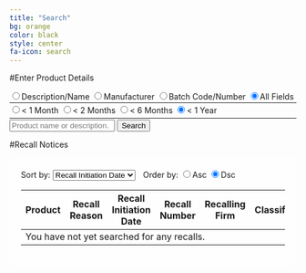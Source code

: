 ```yaml
---
title: "Search"
bg: orange
color: black
style: center
fa-icon: search
---
```


#Enter Product Details

<div class="searchform">
	<span style="margin-top: 5px; width: 100%;">
		<span style="white-space: nowrap;"><input type="radio" name="searchtype" id="radioDesc" value="product_description">Description/Name</input></span>
		<span style="white-space: nowrap;"><input type="radio" name="searchtype" id="radioManu" value="product_description.recalling_firm">Manufacturer</input></span>
		<span style="white-space: nowrap;"><input type="radio" name="searchtype" id="radioBatc" value="code_info.product_description">Batch Code/Number</input></span>
		<span style="white-space: nowrap;"><input type="radio" name="searchtype" id="radioAny" value="" checked="checked">All Fields</input></span>
	</span>
	<hr style="width: 100%; margin-bottom: 2px; margin-top: 2px;"/>
	<span style="margin-top: 5px; width: 100%;">
		<span style="white-space: nowrap;"><input type="radio" name="searchdate" id="radioMonth" value="">&lt; 1 Month</input></span>
		<span style="white-space: nowrap;"><input type="radio" name="searchdate" id="radioTwoMonth" value="">&lt; 2 Months</input></span>
		<span style="white-space: nowrap;"><input type="radio" name="searchdate" id="radioSixMonth" value="">&lt; 6 Months</input></span>
		<span style="white-space: nowrap;"><input type="radio" name="searchdate" id="radioTwelveMonth" value="" checked="checked">&lt; 1 Year</input></span>
	</span>
	<hr style="width: 100%; margin-bottom: 2px; margin-top: 5px;"/>
	<input id="searchTextbox" type="text" placeholder="Product name or description.">
	<button id="searchButton">
		Search
	</button>
</div>

#Recall Notices

<div class="table-responsive box-shadowed" style="background-color: rgba(255, 255, 255, .8); border-radius: 10px; padding: 20px;">
	<div style="width: 100%;">
		<span>
			Sort by: 
			<select id="sortSelect" style="display: inline-block; margin-right: 10px;">
				<option value="2" selected="selected">Recall Initiation Date</option>
				<option value="5">Classification</option>
			</select>
			Order by: 
			<span style="white-space: nowrap;"><input type="radio" name="searchasc" id="radioAsc" value="">Asc</input></span>
			<span style="white-space: nowrap;"><input type="radio" name="searchasc" id="radioDsc" value="" checked="checked">Dsc</input></span>
		</span>
	</div>
	<div class="scrolling">
		<table id="themeTable" class="table">
			<thead>
				<tr>
					<th>Product</th>
					<th>Recall Reason</th>
					<th>Recall Initiation Date</th>
					<th>Recall Number</th>
					<th>Recalling Firm</th>
					<th>Classification</th>
					<th>Code Info</th>
					<th>Distribution Pattern</th>
				</tr>
			</thead>
			<tbody id="table_body">
				<tr>
					<td colspan="8">You have not yet searched for any recalls.</td>
				</tr>
			</tbody>
		</table>
	</div>
</div>

<div id="shareDiv" class="box-shadowed" style="background-color: rgba(255, 255, 255, .8); border-radius: 10px; padding: 20px; width: 100%; display: none; margin-top: 10px;">
	<h3 style="float: left;">Share Results:</h3>
	<h3 style="float: right; margin-left: 5px; margin-right: 5px; padding-left: 0px; padding-right: 0px;">
		<a style="float: right;" id="shareTwitter" href="/" target="_blank" alt="Share on Twitter!"><i class="fa fa-twitter"></i></a>
	</h3>
	<h3 style="float: right; margin-left: 5px; margin-right: 5px; padding-left: 0px; padding-right: 0px;">
		<a style="float: right;" id="shareFacebook" href="/" target="_blank" alt="Share on Facebook!"><i class="fa fa-facebook"></i></a>
	</h3>
	<h3 style="float: right; margin-left: 5px; margin-right: 5px; padding-left: 0px; padding-right: 0px;">
		<a style="float: right;" id="shareGoogle" href="/" target="_blank" alt="Share on Google+!"><i class="fa fa-google-plus"></i></a>
	</h3>
		
	<input type="textbox" style="width: 100%;" id="searchURL"></input>
</div>